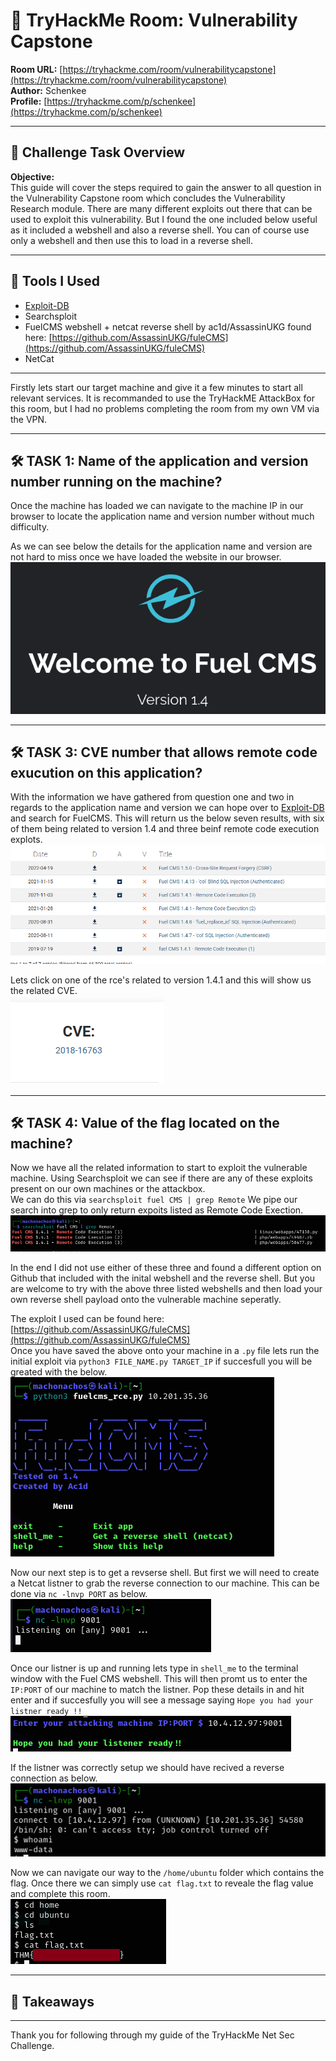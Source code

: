 # 🧠 TryHackMe Room: Vulnerability Capstone  

**Room URL:** [https://tryhackme.com/room/vulnerabilitycapstone](https://tryhackme.com/room/vulnerabilitycapstone)  
**Author:** Schenkee  
**Profile:** [https://tryhackme.com/p/schenkee](https://tryhackme.com/p/schenkee)  

---

## 🧩 Challenge Task Overview

**Objective:**   
This guide will cover the steps required to gain the answer to all question in the Vulnerability Capstone room which concludes the Vulnerability Research module. There are many different exploits out there that can be used to exploit this vulnerability. But I found the one included below useful as it included a webshell and also a reverse shell. You can of course use only a webshell and then use this to load in a reverse shell.  

---

## 🧰 Tools I Used  
- [Exploit-DB](https://www.exploit-db.com/)
- Searchsploit  
- FuelCMS webshell + netcat reverse shell by ac1d/AssassinUKG found here: [https://github.com/AssassinUKG/fuleCMS](https://github.com/AssassinUKG/fuleCMS)
- NetCat  

---

Firstly lets start our target machine and give it a few minutes to start all relevant services. It is recommanded to use the TryHackME AttackBox for this room, but I had no problems completing the room from my own VM via the VPN.  

---

## 🛠️ TASK 1: Name of the application and version number running on the machine?   
Once the machine has loaded we can navigate to the machine IP in our browser to locate the application name and version number without much difficulty.  

As we can see below the details for the application name and version are not hard to miss once we have loaded the website in our browser.  
![Question 1 and 2](./Images/Question%201%20and%202.png)  

---

## 🛠️ TASK 3: CVE number that allows remote code exucution on this application?  
With the information we have gathered from question one and two in regards to the application name and version we can hope over to [Exploit-DB](https://www.exploit-db.com/) and search for FuelCMS. This will return us the below seven results, with six of them being related to version 1.4 and three beinf remote code execution explots.  
![Question 3](./Images/Question%203.png)  

Lets click on one of the rce's related to version 1.4.1 and this will show us the related CVE.   
![Question 3 CVE](./Images/Question%203%20CVE.png)  

---

## 🛠️ TASK 4: Value of the flag located on the machine? 
Now we have all the related information to start to exploit the vulnerable machine. Using Searchsploit we can see if there are any of these exploits present on our own machines or the attackbox.  
We can do this via ```searchsploit fuel CMS | grep Remote``` We pipe our search into grep to only return expoits listed as Remote Code Exection.  
![Question 5 Others](./Images/Question%205%20others.png)  

In the end I did not use either of these three and found a different option on Github that included with the inital webshell and the reverse shell. But you are welcome to try with the above three listed webshells and then load your own reverse shell payload onto the vulnerable machine seperatly.  

The exploit I used can be found here: [https://github.com/AssassinUKG/fuleCMS](https://github.com/AssassinUKG/fuleCMS)  
Once you have saved the above onto your machine in a ```.py``` file lets run the initial exploit via ```python3 FILE_NAME.py TARGET_IP``` if succesfull you will be greated with the below.  
![Question 5 initial](./Images/Question%205%20initial.png)  

Now our next step is to get a revserse shell. But first we will need to create a Netcat listner to grab the reverse connection to our machine. 
This can be done via ```nc -lnvp PORT```  as below.  
![Question 5 lisnter](./Images/Question%205%20listner.png)  

Once our listner is up and running lets type in ```shell_me``` to the terminal window with the Fuel CMS webshell.  This will then promt us to enter the ```IP:PORT``` of our machine to match the listner. Pop these details in and hit enter and if succesfully you will see a message saying ```Hope you had your listner ready !!```  
![Question 5 shell](./Images/Question%205%20shell.png)  

If the listner was correctly setup we should have recived a reverse connection as below.  
![Question 5 connection](./Images/Question%205%20connection.png)  

Now we can navigate our way to the ```/home/ubuntu``` folder which contains the flag. Once there we can simply use ```cat flag.txt``` to reveale the flag value and complete this room.  
![Question 5 flag](./Images/Question%205%20flag.png)  

---

## 🧠 Takeaways


---

Thank you for following through my guide of the TryHackMe Net Sec Challenge.

